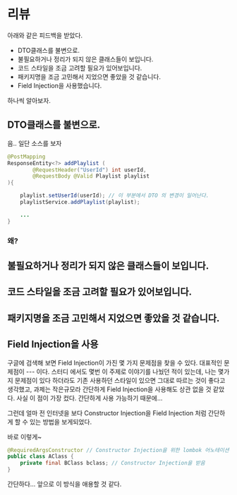 # 리뷰
아래와 같은 피드백을 받았다.
* DTO클래스를 불변으로. 
* 불필요하거나 정리가 되지 않은 클래스들이 보입니다.
* 코드 스타일을 조금 고려할 필요가 있어보입니다.
* 패키지명을 조금 고민해서 지었으면 좋았을 것 같습니다.
* Field Injection을 사용했습니다.

하나씩 알아보자.
## DTO클래스를 불변으로. 
음.. 일단 소스를 보자
```java
@PostMapping
ResponseEntity<?> addPlaylist (
        @RequestHeader("UserId") int userId,
        @RequestBody @Valid Playlist playlist
){

    playlist.setUserId(userId); // 이 부분에서 DTO 의 변경이 일어난다.
    playlistService.addPlaylist(playlist);

    ...
}
```
### 왜?


## 불필요하거나 정리가 되지 않은 클래스들이 보입니다.
## 코드 스타일을 조금 고려할 필요가 있어보입니다.
## 패키지명을 조금 고민해서 지었으면 좋았을 것 같습니다.
## Field Injection을 사용
구글에 검색해 보면 Field Injection이 가진 몇 가지 문제점을 찾을 수 있다. 대표적인 문제점이 --- 이다. 스터디 에서도 몇번 이 주제로 이야기를 나눴던 적이 있는데, 나는 몇가지 문제점이 있다 하더라도 기존 사용하던 스타일이 있으면 그대로 따르는 것이 좋다고 생각했고, 과제는 작은규모라 간단하게 Field Injection을 사용해도 상관 없을 것 같았다. 사실 이 점이 가장 컸다. 간단하게 사용 가능하기 때문에...

그런데 얼마 전 인터넷을 보다 Constructor Injection을 Field Injection 처럼 간단하게 할 수 있는 방법을 보게되었다.

바로 이렇게~
```java
@RequiredArgsConstructor // Constructor Injection을 위한 lombok 어노테이션
public class AClass {
    private final BClass bclass; // Constructor Injection을 받음
}
```

간단하다... 앞으로 이 방식을 애용할 것 같다.
